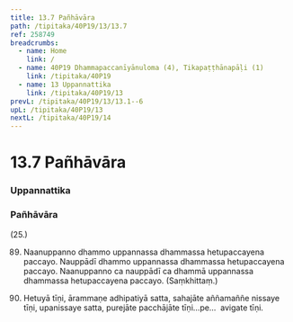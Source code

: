 ```yaml
---
title: 13.7 Pañhāvāra
path: /tipitaka/40P19/13/13.7
ref: 258749
breadcrumbs:
  - name: Home
    link: /
  - name: 40P19 Dhammapaccanīyānuloma (4), Tikapaṭṭhānapāḷi (1)
    link: /tipitaka/40P19
  - name: 13 Uppannattika
    link: /tipitaka/40P19/13
prevL: /tipitaka/40P19/13/13.1--6
upL: /tipitaka/40P19/13
nextL: /tipitaka/40P19/14
---
```


# 13.7 Pañhāvāra

### Uppannattika

### Pañhāvāra

(25.)

89. Naanuppanno dhammo uppannassa dhammassa hetupaccayena paccayo. Nauppādī dhammo uppannassa dhammassa hetupaccayena paccayo. Naanuppanno ca nauppādī ca dhammā uppannassa dhammassa hetupaccayena paccayo. (Saṃkhittaṃ.)

90. Hetuyā tīṇi, ārammaṇe adhipatiyā satta, sahajāte aññamaññe nissaye tīṇi, upanissaye satta, purejāte pacchājāte tīṇi…pe…  avigate tīṇi.


